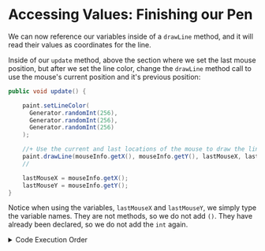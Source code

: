 # Accessing Values: Finishing our Pen

We can now reference our variables inside of a `drawLine` method, and it will read their values as coordinates for the line.

Inside of our `update` method, above the section where we set the last mouse position, but after we set the line color, change the `drawLine` method call to use the mouse's current position and it's previous position:

```java
public void update() {

    paint.setLineColor(
      Generator.randomInt(256),
      Generator.randomInt(256),
      Generator.randomInt(256)
    );

    //+ Use the current and last locations of the mouse to draw the lines
    paint.drawLine(mouseInfo.getX(), mouseInfo.getY(), lastMouseX, lastMouseY);
    //

    lastMouseX = mouseInfo.getX();
    lastMouseY = mouseInfo.getY();
}
```

Notice when using the variables, `lastMouseX` and `lastMouseY`, we simply type the variable names. They are not methods, so we do not add `()`. They have already been declared, so we do not add the `int` again.

<details>
<summary>Code Execution Order</summary>
Note that it's very important we write these commands in this order.

All code is executed sequentially from top to bottom. (Even though it all happens so fast it can seem to us like it happens at once).

We need to use the last mouse positions before updating them. So that by the time they are used again, their value is from the previous iteration of the `update` method.

If this sounds confusing, consider what would happen if we recorded the values for the last mouse positions right *before* using them. The mouse's current and last positions would have the same value and our line would be a single point which we wouldn't even be able to see!
</details>
<br>